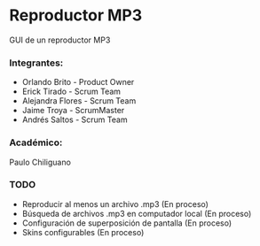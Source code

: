 ﻿# Reproductor MP3
GUI de un reproductor MP3

### Integrantes:
- Orlando Brito - Product Owner
- Erick Tirado - Scrum Team
- Alejandra Flores - Scrum Team
- Jaime Troya   - ScrumMaster
- Andrés Saltos - Scrum Team

### Académico:
Paulo Chiliguano

### TODO
- Reproducir al menos un archivo .mp3 (En proceso)
- Búsqueda de archivos .mp3 en computador local (En proceso)
- Configuración de superposición de pantalla (En proceso)
- Skins configurables (En proceso)
